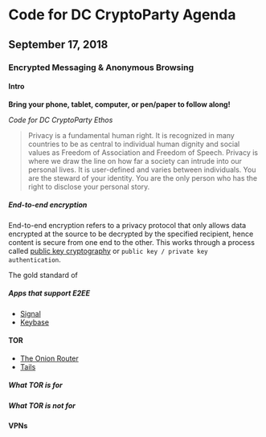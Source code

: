 # Code for DC CryptoParty Agenda
## September 17, 2018
### Encrypted Messaging & Anonymous Browsing
#### Intro
**Bring your phone, tablet, computer, or pen/paper to follow along!**

_Code for DC CryptoParty Ethos_
> Privacy is a fundamental human right. It is recognized in many countries to be as central to individual human dignity and social values as Freedom of Association and Freedom of Speech. Privacy is where we draw the line on how far a society can intrude into our personal lives. It is user-defined and varies between individuals. You are the steward of your identity. You are the only person who has the right to disclose your personal story.

##### End-to-end encryption
End-to-end encryption refers to a privacy protocol that only allows data encrypted at the source to be decrypted by the specified recipient, hence content is secure from one end to the other. This works through a process called [public key cryptography](https://simple.wikipedia.org/wiki/Public-key_cryptography) or `public key / private key authentication`.

The gold standard of 

##### Apps that support E2EE
- [Signal](https://signal.org/)
- [Keybase](https://keybase.io/)

#### TOR
- [The Onion Router](https://www.torproject.org/)
- [Tails](https://tails.boum.org/)

##### What TOR is for

##### What TOR is _not_ for

#### VPNs
